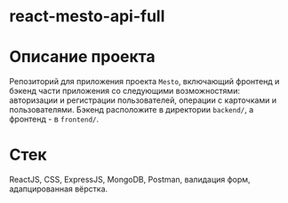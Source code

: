 # react-mesto-api-full

# Описание проекта
Репозиторий для приложения проекта `Mesto`, включающий фронтенд и бэкенд части приложения со следующими возможностями: авторизации и регистрации пользователей, операции с карточками и пользователями. Бэкенд расположите в директории `backend/`, а фронтенд - в `frontend/`.

# Стек
ReactJS, CSS, ExpressJS, MongoDB, Postman, валидация форм, адапцированная вёрстка.
